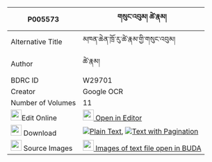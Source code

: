 |P005573|གསུང་འབུམ། ཚེ་རྣམ། 
| --- | --- 
|Alternative Title |མཁན་ཆེན་ཁྲོ་རུ་ཚེ་རྣམ་གྱི་གསུང་འབུམ།
|Author| ཚེ་རྣམ།
|BDRC ID | W29701
|Creator | Google OCR
|Number of Volumes| 11
|<img width="25" src="https://img.icons8.com/color/25/000000/edit-property.png">Edit Online| [<img width="25" src="https://avatars.githubusercontent.com/u/45091458?s=200&v=4"> Open in Editor](http://editor.openpecha.org/P005573)
|<img width="25" src="https://img.icons8.com/fluent/48/000000/download-2.png"/>  Download | [![](https://img.icons8.com/color/20/000000/txt.png)Plain Text](https://github.com/Openpecha/P005573/releases/download/v1/sungbum_tse_nam_plain_P005573.zip), [![](https://img.icons8.com/color/20/000000/txt.png)Text with Pagination](https://github.com/Openpecha/P005573/releases/download/v1/sungbum_tse_nam_pages_P005573.zip)
|<img width="25" src="https://img.icons8.com/plasticine/100/000000/pictures-folder.png"/>  Source Images | [<img width="25" src="https://library.bdrc.io/icons/BUDA-small.svg"> Images of text file open in BUDA](https://library.bdrc.io/show/bdr:W29701)